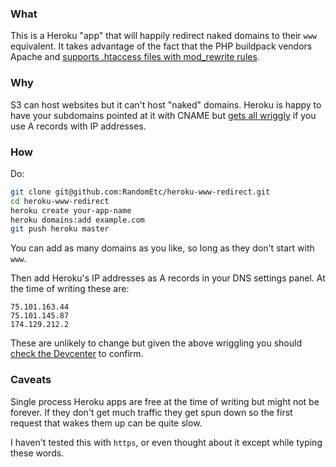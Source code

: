 ### What

This is a Heroku "app" that will happily redirect naked domains to their `www` equivalent. It takes advantage of the fact that the PHP buildpack vendors Apache and [supports .htaccess files with mod_rewrite rules](http://kennethreitz.com/static-sites-on-heroku-cedar.html).

### Why

S3 can host websites but it can't host "naked" domains. Heroku is happy to have your subdomains pointed at it with CNAME but [gets all wriggly](https://devcenter.heroku.com/articles/avoiding-naked-domains-dns-arecords) if you use A records with IP addresses.

### How

Do:

```bash
git clone git@github.com:RandomEtc/heroku-www-redirect.git
cd heroku-www-redirect
heroku create your-app-name
heroku domains:add example.com
git push heroku master
```

You can add as many domains as you like, so long as they don't start with `www`.

Then add Heroku's IP addresses as A records in your DNS settings panel. At the time of writing these are:

```
75.101.163.44
75.101.145.87
174.129.212.2
```

These are unlikely to change but given the above wriggling you should [check the Devcenter](https://devcenter.heroku.com/articles/custom-domains#naked-domains-mydomaincom) to confirm.

### Caveats

Single process Heroku apps are free at the time of writing but might not be forever. If they don't get much traffic they get spun down so the first request that wakes them up can be quite slow.

I haven't tested this with `https`, or even thought about it except while typing these words.


